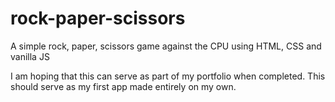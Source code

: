 # rock-paper-scissors
A simple rock, paper, scissors game against the CPU using HTML, CSS and vanilla JS

I am hoping that this can serve as part of my portfolio when completed. This should serve as my first app made entirely on my own. 
